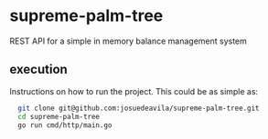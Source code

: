 # supreme-palm-tree

REST API for a simple in memory balance management system

## execution

Instructions on how to run the project. This could be as simple as:

```bash
  git clone git@github.com:josuedeavila/supreme-palm-tree.git
  cd supreme-palm-tree
  go run cmd/http/main.go
```
